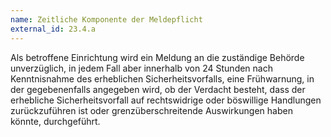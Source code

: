 ```yaml
---
name: Zeitliche Komponente der Meldepflicht
external_id: 23.4.a
---
```

Als betroffene Einrichtung wird ein Meldung an die zuständige Behörde unverzüglich, in jedem Fall aber innerhalb von 24 Stunden nach Kenntnisnahme des erheblichen Sicherheitsvorfalls, eine Frühwarnung, in der gegebenenfalls angegeben wird, ob der Verdacht besteht, dass der erhebliche Sicherheitsvorfall auf rechtswidrige oder böswillige Handlungen zurückzuführen ist oder grenzüberschreitende Auswirkungen haben könnte, durchgeführt.
